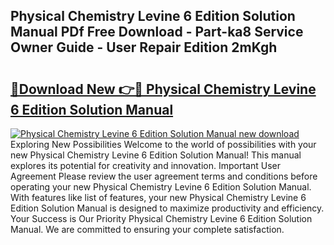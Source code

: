 ## Physical Chemistry Levine 6 Edition Solution Manual PDf Free Download - Part-ka8 Service Owner Guide - User Repair Edition 2mKgh

# <h2><a href="http://bc74990.oget.top/?id=Physical+Chemistry+Levine+6+Edition+Solution+Manual">🔗Download New 👉🔴 Physical Chemistry Levine 6 Edition Solution Manual</a></h2>

[![Physical Chemistry Levine 6 Edition Solution Manual new download](https://i.imgur.com/5g1atiW.png)](http://bc74990.oget.top/?id=Physical+Chemistry+Levine+6+Edition+Solution+Manual)
Exploring New Possibilities Welcome to the world of possibilities with your new Physical Chemistry Levine 6 Edition Solution Manual! This manual explores its potential for creativity and innovation. Important User Agreement Please review the user agreement terms and conditions before operating your new Physical Chemistry Levine 6 Edition Solution Manual. With features like list of features, your new Physical Chemistry Levine 6 Edition Solution Manual is designed to maximize productivity and efficiency. Your Success is Our Priority Physical Chemistry Levine 6 Edition Solution Manual. We are committed to ensuring your complete satisfaction.
